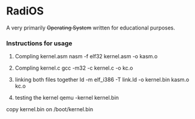 # RadiOS
A very primarily ~~Operating System~~ written for educational purposes.



### Instructions for usage
1. Compling kernel.asm
  nasm -f elf32 kernel.asm -o kasm.o

2. Compling kernel.c
  gcc -m32 -c kernel.c -o kc.o

3. linking both files together
  ld -m elf_i386 -T link.ld -o kernel.bin kasm.o kc.o

4. testing the kernel
  qemu -kernel kernel.bin

copy kernel.bin on /boot/kernel.bin
